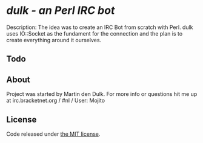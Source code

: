 # _dulk - an Perl IRC bot_
Description: The idea was to create an IRC Bot from scratch with Perl. dulk uses IO::Socket as the fundament for the connection and the plan is to create everything around it ourselves.

## Todo


## About
Project was started by Martin den Dulk. For more info or questions hit me up at irc.bracketnet.org / #nl / User: Mojito

## License
Code released under [the MIT license](LICENSE).
